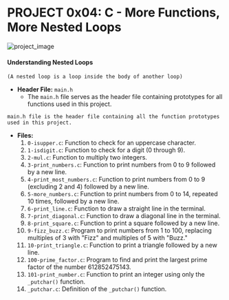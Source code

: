 # PROJECT 0x04: C - More Functions, More Nested Loops

![project_image](https://user-images.githubusercontent.com/105258746/190835047-aa8ab3e3-4e8a-4302-a215-8af869289b9e.png)

#### Understanding Nested Loops

`(A nested loop is a loop inside the body of another loop)`

- **Header File:** `main.h`
  - The `main.h` file serves as the header file containing prototypes for all functions used in this project.

```
main.h file is the header file containing all the function prototypes used in this project.
```

- **Files:**
  1. `0-isupper.c`: Function to check for an uppercase character.
  2. `1-isdigit.c`: Function to check for a digit (0 through 9).
  3. `2-mul.c`: Function to multiply two integers.
  4. `3-print_numbers.c`: Function to print numbers from 0 to 9 followed by a new line.
  5. `4-print_most_numbers.c`: Function to print numbers from 0 to 9 (excluding 2 and 4) followed by a new line.
  6. `5-more_numbers.c`: Function to print numbers from 0 to 14, repeated 10 times, followed by a new line.
  7. `6-print_line.c`: Function to draw a straight line in the terminal.
  8. `7-print_diagonal.c`: Function to draw a diagonal line in the terminal.
  9. `8-print_square.c`: Function to print a square followed by a new line.
  10. `9-fizz_buzz.c`: Program to print numbers from 1 to 100, replacing multiples of 3 with "Fizz" and multiples of 5 with "Buzz."
  11. `10-print_triangle.c`: Function to print a triangle followed by a new line.
  12. `100-prime_factor.c`: Program to find and print the largest prime factor of the number 612852475143.
  13. `101-print_number.c`: Function to print an integer using only the `_putchar()` function.
  14. `_putchar.c`: Definition of the `_putchar()` function.
